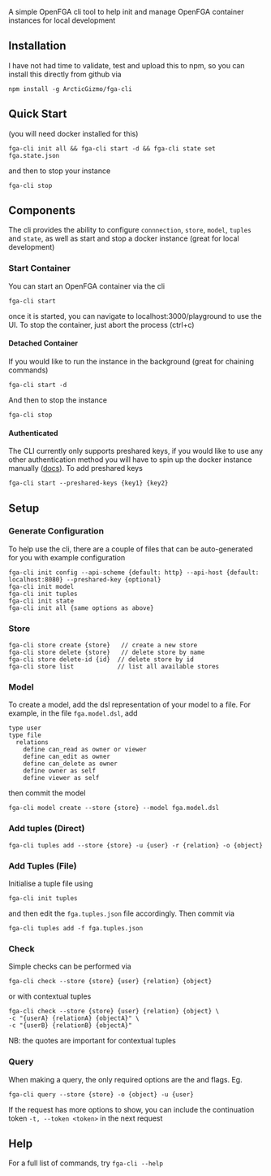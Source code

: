 A simple OpenFGA cli tool to help init and manage OpenFGA container instances for local development

## Installation
I have not had time to validate, test and upload this to npm, so you can install this directly from github via
```
npm install -g ArcticGizmo/fga-cli
```

## Quick Start
(you will need docker installed for this)
```
fga-cli init all && fga-cli start -d && fga-cli state set fga.state.json
```
and then to stop your instance
```
fga-cli stop
```

## Components
The cli provides the ability to configure `connnection`, `store`, `model`, `tuples` and `state`, as well as start and stop a docker instance (great for local development)

### Start Container
You can start an OpenFGA container via the cli
```
fga-cli start
```

once it is started, you can navigate to localhost:3000/playground to use the UI. To stop the container, just abort the process (ctrl+c)

#### Detached Container
If you would like to run the instance in the background (great for chaining commands)
```
fga-cli start -d
```
And then to stop the instance
```
fga-cli stop
```

#### Authenticated
The CLI currently only supports preshared keys, if you would like to use any other authentication method you will have to spin up the docker instance manually ([docs](https://openfga.dev/docs/getting-started/setup-openfga#configuring-the-server)). To add preshared keys
```
fga-cli start --preshared-keys {key1} {key2}
```

## Setup

### Generate Configuration
To help use the cli, there are a couple of files that can be auto-generated for you with example configuration
```
fga-cli init config --api-scheme {default: http} --api-host {default: localhost:8080} --preshared-key {optional}
fga-cli init model
fga-cli init tuples
fga-cli init state
fga-cli init all {same options as above}
```

### Store
```
fga-cli store create {store}   // create a new store
fga-cli store delete {store}   // delete store by name
fga-cli store delete-id {id}  // delete store by id
fga-cli store list            // list all available stores
```

### Model
To create a model, add the dsl representation of your model to a file. For example, in the file `fga.model.dsl`, add
```
type user
type file
  relations
    define can_read as owner or viewer
    define can_edit as owner
    define can_delete as owner
    define owner as self
    define viewer as self
```

then commit the model

```
fga-cli model create --store {store} --model fga.model.dsl
```

### Add tuples (Direct)
```
fga-cli tuples add --store {store} -u {user} -r {relation} -o {object}
```

### Add Tuples (File)
Initialise a tuple file using
```
fga-cli init tuples
```
and then edit the `fga.tuples.json` file accordingly. Then commit via
```
fga-cli tuples add -f fga.tuples.json
```

### Check
Simple checks can be performed via
```
fga-cli check --store {store} {user} {relation} {object}
```
or with contextual tuples
```
fga-cli check --store {store} {user} {relation} {object} \
-c "{userA} {relationA} {objectA}" \
-c "{userB} {relationB} {objectA}"
```
NB: the quotes are important for contextual tuples


### Query
When making a query, the only required options are the <store> and <object> flags. Eg.
```
fga-cli query --store {store} -o {object} -u {user}
```

If the request has more options to show, you can include the continuation token `-t, --token <token>` in the next request


## Help
For a full list of commands, try
```fga-cli --help```

